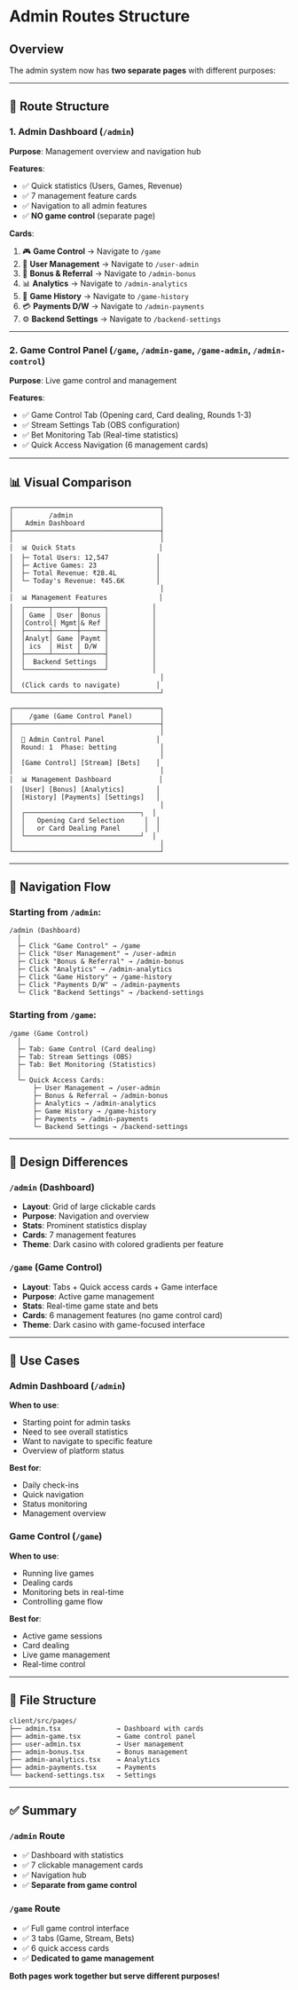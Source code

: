 # Admin Routes Structure

## Overview

The admin system now has **two separate pages** with different purposes:

---

## 🎯 Route Structure

### 1. Admin Dashboard (`/admin`)
**Purpose**: Management overview and navigation hub

**Features**:
- ✅ Quick statistics (Users, Games, Revenue)
- ✅ 7 management feature cards
- ✅ Navigation to all admin features
- ✅ **NO game control** (separate page)

**Cards**:
1. 🎮 **Game Control** → Navigate to `/game`
2. 👥 **User Management** → Navigate to `/user-admin`
3. 🎁 **Bonus & Referral** → Navigate to `/admin-bonus`
4. 📊 **Analytics** → Navigate to `/admin-analytics`
5. 📜 **Game History** → Navigate to `/game-history`
6. 💳 **Payments D/W** → Navigate to `/admin-payments`
7. ⚙️ **Backend Settings** → Navigate to `/backend-settings`

---

### 2. Game Control Panel (`/game`, `/admin-game`, `/game-admin`, `/admin-control`)
**Purpose**: Live game control and management

**Features**:
- ✅ Game Control Tab (Opening card, Card dealing, Rounds 1-3)
- ✅ Stream Settings Tab (OBS configuration)
- ✅ Bet Monitoring Tab (Real-time statistics)
- ✅ Quick Access Navigation (6 management cards)

---

## 📊 Visual Comparison

```
┌─────────────────────────────────────┐
│         /admin                      │
│   Admin Dashboard                   │
├─────────────────────────────────────┤
│                                     │
│  📊 Quick Stats                     │
│  ├─ Total Users: 12,547            │
│  ├─ Active Games: 23               │
│  ├─ Total Revenue: ₹28.4L          │
│  └─ Today's Revenue: ₹45.6K        │
│                                     │
│  📊 Management Features             │
│  ┌──────┬──────┬──────┐           │
│  │ Game │ User │Bonus │           │
│  │Control│ Mgmt│& Ref │           │
│  ├──────┼──────┼──────┤           │
│  │Analyt│ Game │Paymt │           │
│  │ ics  │ Hist │ D/W  │           │
│  ├──────┴──────┴──────┤           │
│  │  Backend Settings  │           │
│  └────────────────────┘           │
│                                     │
│  (Click cards to navigate)         │
└─────────────────────────────────────┘

┌─────────────────────────────────────┐
│    /game (Game Control Panel)       │
├─────────────────────────────────────┤
│                                     │
│  🎰 Admin Control Panel             │
│  Round: 1  Phase: betting           │
│                                     │
│  [Game Control] [Stream] [Bets]    │
│                                     │
│  📊 Management Dashboard            │
│  [User] [Bonus] [Analytics]        │
│  [History] [Payments] [Settings]   │
│                                     │
│  ┌─────────────────────────────┐  │
│  │   Opening Card Selection     │  │
│  │   or Card Dealing Panel      │  │
│  └─────────────────────────────┘  │
│                                     │
└─────────────────────────────────────┘
```

---

## 🔄 Navigation Flow

### Starting from `/admin`:
```
/admin (Dashboard)
  │
  ├─ Click "Game Control" → /game
  ├─ Click "User Management" → /user-admin
  ├─ Click "Bonus & Referral" → /admin-bonus
  ├─ Click "Analytics" → /admin-analytics
  ├─ Click "Game History" → /game-history
  ├─ Click "Payments D/W" → /admin-payments
  └─ Click "Backend Settings" → /backend-settings
```

### Starting from `/game`:
```
/game (Game Control)
  │
  ├─ Tab: Game Control (Card dealing)
  ├─ Tab: Stream Settings (OBS)
  ├─ Tab: Bet Monitoring (Statistics)
  │
  └─ Quick Access Cards:
      ├─ User Management → /user-admin
      ├─ Bonus & Referral → /admin-bonus
      ├─ Analytics → /admin-analytics
      ├─ Game History → /game-history
      ├─ Payments → /admin-payments
      └─ Backend Settings → /backend-settings
```

---

## 🎨 Design Differences

### `/admin` (Dashboard)
- **Layout**: Grid of large clickable cards
- **Purpose**: Navigation and overview
- **Stats**: Prominent statistics display
- **Cards**: 7 management features
- **Theme**: Dark casino with colored gradients per feature

### `/game` (Game Control)
- **Layout**: Tabs + Quick access cards + Game interface
- **Purpose**: Active game management
- **Stats**: Real-time game state and bets
- **Cards**: 6 management features (no game control card)
- **Theme**: Dark casino with game-focused interface

---

## 🚀 Use Cases

### Admin Dashboard (`/admin`)
**When to use**:
- Starting point for admin tasks
- Need to see overall statistics
- Want to navigate to specific feature
- Overview of platform status

**Best for**:
- Daily check-ins
- Quick navigation
- Status monitoring
- Management overview

### Game Control (`/game`)
**When to use**:
- Running live games
- Dealing cards
- Monitoring bets in real-time
- Controlling game flow

**Best for**:
- Active game sessions
- Card dealing
- Live game management
- Real-time control

---

## 📁 File Structure

```
client/src/pages/
├── admin.tsx              → Dashboard with cards
├── admin-game.tsx         → Game control panel
├── user-admin.tsx         → User management
├── admin-bonus.tsx        → Bonus management
├── admin-analytics.tsx    → Analytics
├── admin-payments.tsx     → Payments
└── backend-settings.tsx   → Settings
```

---

## ✅ Summary

### `/admin` Route
- ✅ Dashboard with statistics
- ✅ 7 clickable management cards
- ✅ Navigation hub
- ✅ **Separate from game control**

### `/game` Route  
- ✅ Full game control interface
- ✅ 3 tabs (Game, Stream, Bets)
- ✅ 6 quick access cards
- ✅ **Dedicated to game management**

**Both pages work together but serve different purposes!**
